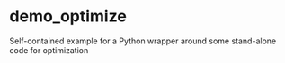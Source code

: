 # demo_optimize
Self-contained example for a Python wrapper around some stand-alone code for optimization
